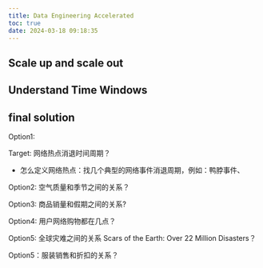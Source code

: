 ```yaml
---
title: Data Engineering Accelerated
toc: true
date: 2024-03-18 09:18:35
---
```


## Scale up and scale out



## Understand Time Windows 


## final solution 

Option1: 

Target: 网络热点消退时间周期？

- 怎么定义网络热点：找几个典型的网络事件消退周期，例如：鸭脖事件、

Option2: 空气质量和季节之间的关系？

Option3: 商品销量和假期之间的关系?

Option4: 用户网络购物都在几点？

Option5: 全球灾难之间的关系 Scars of the Earth: Over 22 Million Disasters？

Option5：服装销售和折扣的关系？